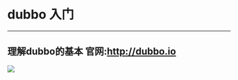 # dubbo 入门
***
##  理解dubbo的基本  官网:http://dubbo.io 
![](http://dubbo.io/images//dubbo-architecture.png)
